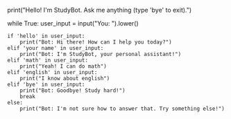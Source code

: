 print("Hello! I'm StudyBot. Ask me anything (type 'bye' to exit).")

while True:
    user_input = input("You: ").lower()
    
    if 'hello' in user_input:
        print("Bot: Hi there! How can I help you today?")
    elif 'your name' in user_input:
        print("Bot: I'm StudyBot, your personal assistant!")
    elif 'math' in user_input:
        print("Yeah! I can do math")
    elif 'english' in user_input:
        print("I know about english")
    elif 'bye' in user_input:
        print("Bot: Goodbye! Study hard!")
        break
    else:
        print("Bot: I'm not sure how to answer that. Try something else!")
